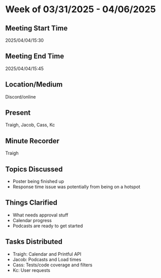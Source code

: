 # Week of 03/31/2025 - 04/06/2025

## Meeting Start Time

2025/04/04/15:30

## Meeting End Time

2025/04/04/15:45

## Location/Medium

Discord/online

## Present

Traigh, Jacob, Cass, Kc

## Minute Recorder

Traigh

## Topics Discussed

- Poster being finished up
- Response time issue was potentially from being on a hotspot

## Things Clarified

- What needs approval stuff
- Calendar progress
- Podcasts are ready to get started

## Tasks Distributed

- Traigh: Calendar and Printful API
- Jacob: Podcasts and Load times
- Cass: Tests/code coverage and filters
- Kc: User requests 